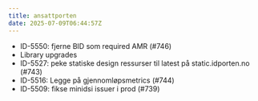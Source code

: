 ```yaml
---
title: ansattporten
date: 2025-07-09T06:44:57Z
---
```

- ID-5550: fjerne BID som required AMR (#746)
- Library upgrades
- ID-5527: peke statiske design ressurser til latest på static.idporten.no (#743)
- ID-5516: Legge på gjennomløpsmetrics (#744)
- ID-5509: fikse minidsi issuer i prod (#739)

